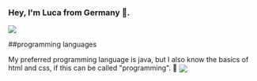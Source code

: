 ### Hey, I'm Luca from Germany 👋.

<a href="https://github.com/anuraghazra/github-readme-stats"><img align="center" src="https://github-readme-stats.vercel.app/api?username=LuftigerLuca&show_icons=true&include_all_commits=true&theme=dracula&hide_border=true"/></a>

##programming languages

My preferred programming language is java, but I also know the basics of html and css, if this can be called "programming". 🤣
<a href="https://github.com/anuraghazra/github-readme-stats"><img align="center" src="https://github-readme-stats.vercel.app/api/top-langs/?username=LuftigerLuca&layout=compact&theme=dracula&hide_border=true"/></a>




<!--
**LuftigerLuca/LuftigerLuca** is a ✨ _special_ ✨ repository because its `README.md` (this file) appears on your GitHub profile.

Here are some ideas to get you started:

- 🔭 I’m currently working on ...
- 🌱 I’m currently learning ...
- 👯 I’m looking to collaborate on ...
- 🤔 I’m looking for help with ...
- 💬 Ask me about ...
- 📫 How to reach me: ...
- 😄 Pronouns: ...
- ⚡ Fun fact: ...
-->
